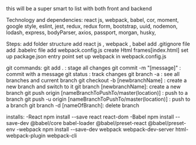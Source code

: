 this will be a super smart to list with both front and backend

Technology and dependencies:
react js,
webpack,
babel,
cor,
moment,
google style,
eslint,
jest,
redux,
redux form,
bootstrap,
uuid,
nodemon,
lodash,
express,
bodyParser,
axios,
passport,
morgan,
husky,


Steps:
add folder structure
add react js , webpack , babel
add .gitignore file
add .babelrc file
add webpack.config.js
create Html frames[index.html]
set up package.json entry point
set up webpack in webpack.config.js 


git commands:
git add . : stage all changes
git commit -m "[message]" : commit with a message
git status : track changes
git branch -a : see all branches and current branch
git checkout -b [newbranchName] : create a new branch and switch to it
git branch [newbranchName]: create a new branch
git push origin  [nameBranchToPushTo/master(location)] : push to a branch
git push -u origin  [nameBranchToPushTo/master(location)] : push to a branch
git branch -d [nameOfBranch]: delete branch

installs:
-React
npm install --save react react-dom
-Babel
npm install --save-dev @babel/core babel-loader @babel/preset-react @babel/preset-env
-webpack
npm install --save-dev webpack webpack-dev-server html-webpack-plugin webpack-cli

